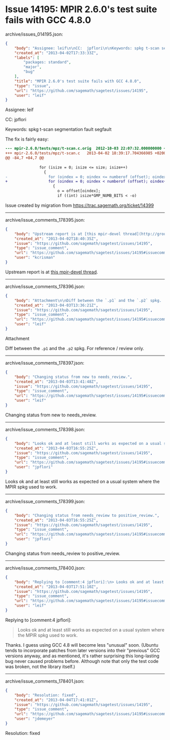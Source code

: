# Issue 14195: MPIR 2.6.0's test suite fails with GCC 4.8.0

archive/issues_014195.json:
```json
{
    "body": "Assignee: leif\n\nCC:  jpflori\n\nKeywords: spkg t-scan segmentation fault segfault\n\nThe fix is fairly easy:\n\n```patch\n--- mpir-2.6.0/tests/mpz/t-scan.c.orig\t2012-10-03 22:07:32.000000000 +0200\n+++ mpir-2.6.0/tests/mpz/t-scan.c\t2013-04-02 18:39:17.704366985 +0200\n@@ -84,7 +84,7 @@\n \n               for (isize = 0; isize <= size; isize++)\n                 {\n-                  for (oindex = 0; oindex <= numberof (offset); oindex++)\n+                  for (oindex = 0; oindex < numberof (offset); oindex++)\n                     {\n                       o = offset[oindex];\n                       if ((int) isize*GMP_NUMB_BITS < -o)\n```\n\n\nIssue created by migration from https://trac.sagemath.org/ticket/14399\n\n",
    "created_at": "2013-04-02T17:33:33Z",
    "labels": [
        "packages: standard",
        "major",
        "bug"
    ],
    "title": "MPIR 2.6.0's test suite fails with GCC 4.8.0",
    "type": "issue",
    "url": "https://github.com/sagemath/sagetest/issues/14195",
    "user": "leif"
}
```
Assignee: leif

CC:  jpflori

Keywords: spkg t-scan segmentation fault segfault

The fix is fairly easy:

```patch
--- mpir-2.6.0/tests/mpz/t-scan.c.orig	2012-10-03 22:07:32.000000000 +0200
+++ mpir-2.6.0/tests/mpz/t-scan.c	2013-04-02 18:39:17.704366985 +0200
@@ -84,7 +84,7 @@
 
               for (isize = 0; isize <= size; isize++)
                 {
-                  for (oindex = 0; oindex <= numberof (offset); oindex++)
+                  for (oindex = 0; oindex < numberof (offset); oindex++)
                     {
                       o = offset[oindex];
                       if ((int) isize*GMP_NUMB_BITS < -o)
```


Issue created by migration from https://trac.sagemath.org/ticket/14399





---

archive/issue_comments_178395.json:
```json
{
    "body": "Upstream report is at [this mpir-devel thread](http://groups.google.com/group/mpir-devel/browse_thread/thread/a0b93780c50bc6ed).",
    "created_at": "2013-04-02T18:40:35Z",
    "issue": "https://github.com/sagemath/sagetest/issues/14195",
    "type": "issue_comment",
    "url": "https://github.com/sagemath/sagetest/issues/14195#issuecomment-178395",
    "user": "kcrisman"
}
```

Upstream report is at [this mpir-devel thread](http://groups.google.com/group/mpir-devel/browse_thread/thread/a0b93780c50bc6ed).



---

archive/issue_comments_178396.json:
```json
{
    "body": "Attachment\n\nDiff between the `.p1` and the `.p2` spkg.  For reference / review only.",
    "created_at": "2013-04-03T13:36:21Z",
    "issue": "https://github.com/sagemath/sagetest/issues/14195",
    "type": "issue_comment",
    "url": "https://github.com/sagemath/sagetest/issues/14195#issuecomment-178396",
    "user": "leif"
}
```

Attachment

Diff between the `.p1` and the `.p2` spkg.  For reference / review only.



---

archive/issue_comments_178397.json:
```json
{
    "body": "Changing status from new to needs_review.",
    "created_at": "2013-04-03T13:41:48Z",
    "issue": "https://github.com/sagemath/sagetest/issues/14195",
    "type": "issue_comment",
    "url": "https://github.com/sagemath/sagetest/issues/14195#issuecomment-178397",
    "user": "leif"
}
```

Changing status from new to needs_review.



---

archive/issue_comments_178398.json:
```json
{
    "body": "Looks ok and at least still works as expected on a usual system where the MPIR spkg used to work.",
    "created_at": "2013-04-03T16:55:25Z",
    "issue": "https://github.com/sagemath/sagetest/issues/14195",
    "type": "issue_comment",
    "url": "https://github.com/sagemath/sagetest/issues/14195#issuecomment-178398",
    "user": "jpflori"
}
```

Looks ok and at least still works as expected on a usual system where the MPIR spkg used to work.



---

archive/issue_comments_178399.json:
```json
{
    "body": "Changing status from needs_review to positive_review.",
    "created_at": "2013-04-03T16:55:25Z",
    "issue": "https://github.com/sagemath/sagetest/issues/14195",
    "type": "issue_comment",
    "url": "https://github.com/sagemath/sagetest/issues/14195#issuecomment-178399",
    "user": "jpflori"
}
```

Changing status from needs_review to positive_review.



---

archive/issue_comments_178400.json:
```json
{
    "body": "Replying to [comment:4 jpflori]:\n> Looks ok and at least still works as expected on a usual system where the MPIR spkg used to work.\n\nThanks.  I guess using GCC 4.8 will become less \"unusual\" soon.  (Ubuntu tends to incorporate patches from later versions into their \"previous\" GCC versions anyway, and as mentioned, it's rather surprising this long-lasting bug never caused problems before.  Although note that only the test code was broken, not the library itself.)",
    "created_at": "2013-04-03T17:51:10Z",
    "issue": "https://github.com/sagemath/sagetest/issues/14195",
    "type": "issue_comment",
    "url": "https://github.com/sagemath/sagetest/issues/14195#issuecomment-178400",
    "user": "leif"
}
```

Replying to [comment:4 jpflori]:
> Looks ok and at least still works as expected on a usual system where the MPIR spkg used to work.

Thanks.  I guess using GCC 4.8 will become less "unusual" soon.  (Ubuntu tends to incorporate patches from later versions into their "previous" GCC versions anyway, and as mentioned, it's rather surprising this long-lasting bug never caused problems before.  Although note that only the test code was broken, not the library itself.)



---

archive/issue_comments_178401.json:
```json
{
    "body": "Resolution: fixed",
    "created_at": "2013-04-04T17:41:01Z",
    "issue": "https://github.com/sagemath/sagetest/issues/14195",
    "type": "issue_comment",
    "url": "https://github.com/sagemath/sagetest/issues/14195#issuecomment-178401",
    "user": "jdemeyer"
}
```

Resolution: fixed
